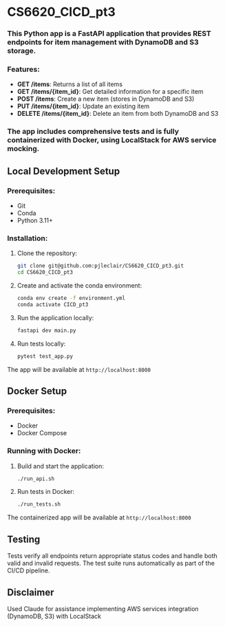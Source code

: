 # CS6620_CICD_pt3

### This Python app is a FastAPI application that provides REST endpoints for item management with DynamoDB and S3 storage.

### Features:

- **GET /items**: Returns a list of all items
- **GET /items/{item_id}**: Get detailed information for a specific item
- **POST /items**: Create a new item (stores in DynamoDB and S3)
- **PUT /items/{item_id}**: Update an existing item
- **DELETE /items/{item_id}**: Delete an item from both DynamoDB and S3

### The app includes comprehensive tests and is fully containerized with Docker, using LocalStack for AWS service mocking.

## Local Development Setup

### Prerequisites:

- Git
- Conda
- Python 3.11+

### Installation:

1. Clone the repository:

   ```bash
   git clone git@github.com:pjleclair/CS6620_CICD_pt3.git
   cd CS6620_CICD_pt3
   ```

2. Create and activate the conda environment:

   ```bash
   conda env create -f environment.yml
   conda activate CICD_pt3
   ```

3. Run the application locally:

   ```bash
   fastapi dev main.py
   ```

4. Run tests locally:
   ```bash
   pytest test_app.py
   ```

The app will be available at `http://localhost:8000`

## Docker Setup

### Prerequisites:

- Docker
- Docker Compose

### Running with Docker:

1. Build and start the application:

   ```bash
   ./run_api.sh
   ```

2. Run tests in Docker:
   ```bash
   ./run_tests.sh
   ```

The containerized app will be available at `http://localhost:8000`

## Testing

Tests verify all endpoints return appropriate status codes and handle both valid and invalid requests. The test suite runs automatically as part of the CI/CD pipeline.

## Disclaimer

Used Claude for assistance implementing AWS services integration (DynamoDB, S3) with LocalStack

